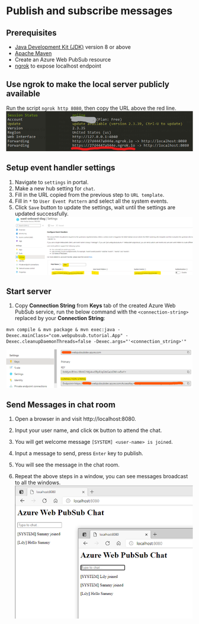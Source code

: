 # Publish and subscribe messages

## Prerequisites

- [Java Development Kit (JDK)](/java/azure/jdk/) version 8 or above
- [Apache Maven](https://maven.apache.org/download.cgi)
- Create an Azure Web PubSub resource
- [ngrok](https://ngrok.com/download) to expose localhost endpoint

## Use ngrok to make the local server publicly available
Run the script `ngrok http 8080`, then copy the URL above the red line.
![ngrok](../../../docs/images/ngrok-sample.png)

## Setup event handler settings
1. Navigate to `settings` in portal.
2. Make a new hub setting for `chat`.
3. Fill in the URL copied from the previous step to `URL template`.
4. Fill in `*` to `User Event Pattern` and select all the system events.
5. Click `Save` button to update the settings, wait until the settings are updated successfully.
![event handler settings](../../../docs/images/eventhandler-settings-sample.png)

## Start server

1. Copy **Connection String** from **Keys** tab of the created Azure Web PubSub service, run the below command with the `<connection-string>` replaced by your **Connection String**:

```console
mvn compile & mvn package & mvn exec:java -Dexec.mainClass="com.webpubsub.tutorial.App" -Dexec.cleanupDaemonThreads=false -Dexec.args="'<connection_string>'"
```

![connection string](../../../docs/images/portal_conn.png)

## Send Messages in chat room
1. Open a browser in and visit http://localhost:8080.
2. Input your user name, and click `OK` button to attend the chat.

3. You will get welcome message `[SYSTEM] <user-name> is joined`.
4. Input a message to send, press `Enter` key to publish. 
5. You will see the message in the chat room.
6. Repeat the above steps in a window, you can see messages broadcast to all the windows.
![chat room](../../../docs/images/simple-chat-room.png)
